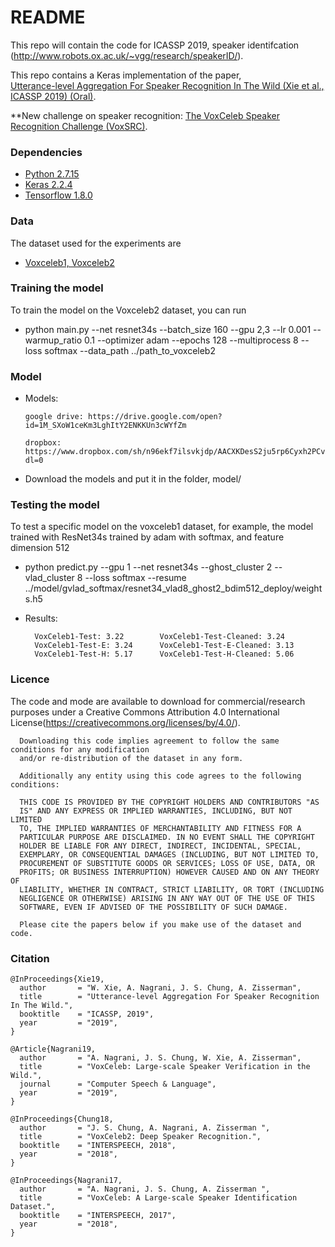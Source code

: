 # README #

This repo will contain the code for ICASSP 2019, speaker identifcation (http://www.robots.ox.ac.uk/~vgg/research/speakerID/).

This repo contains a Keras implementation of the paper,     
[Utterance-level Aggregation For Speaker Recognition In The Wild (Xie et al., ICASSP 2019) (Oral)](https://arxiv.org/pdf/1902.10107.pdf).

**New challenge on speaker recognition:
[The VoxCeleb Speaker Recognition Challenge (VoxSRC)](http://www.robots.ox.ac.uk/~vgg/data/voxceleb/competition.html).

### Dependencies
- [Python 2.7.15](https://www.continuum.io/downloads)
- [Keras 2.2.4](https://keras.io/)
- [Tensorflow 1.8.0](https://www.tensorflow.org/)

### Data
The dataset used for the experiments are

- [Voxceleb1, Voxceleb2](http://www.robots.ox.ac.uk/~vgg/data/voxceleb/)

### Training the model
To train the model on the Voxceleb2 dataset, you can run

- python main.py --net resnet34s --batch_size 160 --gpu 2,3 --lr 0.001 --warmup_ratio 0.1 --optimizer adam --epochs 128 --multiprocess 8 --loss softmax --data_path ../path_to_voxceleb2

### Model 
- Models:

      google drive: https://drive.google.com/open?id=1M_SXoW1ceKm3LghItY2ENKKUn3cWYfZm

      dropbox: https://www.dropbox.com/sh/n96ekf7ilsvkjdp/AACXKDesS2ju5rp6Cyxh2PCva?dl=0
      
- Download the models and put it in the folder, model/

### Testing the model
To test a specific model on the voxceleb1 dataset, 
for example, the model trained with ResNet34s trained by adam with softmax, and feature dimension 512

- python predict.py --gpu 1 --net resnet34s --ghost_cluster 2 --vlad_cluster 8 --loss softmax --resume ../model/gvlad_softmax/resnet34_vlad8_ghost2_bdim512_deploy/weights.h5 

- Results: 

        VoxCeleb1-Test: 3.22        VoxCeleb1-Test-Cleaned: 3.24
        VoxCeleb1-Test-E: 3.24      VoxCeleb1-Test-E-Cleaned: 3.13
        VoxCeleb1-Test-H: 5.17      VoxCeleb1-Test-H-Cleaned: 5.06

### Licence
The code and mode are available to download for commercial/research purposes under a Creative Commons Attribution 4.0 International License(https://creativecommons.org/licenses/by/4.0/).

      Downloading this code implies agreement to follow the same conditions for any modification 
      and/or re-distribution of the dataset in any form.

      Additionally any entity using this code agrees to the following conditions:

      THIS CODE IS PROVIDED BY THE COPYRIGHT HOLDERS AND CONTRIBUTORS "AS
      IS" AND ANY EXPRESS OR IMPLIED WARRANTIES, INCLUDING, BUT NOT LIMITED
      TO, THE IMPLIED WARRANTIES OF MERCHANTABILITY AND FITNESS FOR A
      PARTICULAR PURPOSE ARE DISCLAIMED. IN NO EVENT SHALL THE COPYRIGHT
      HOLDER BE LIABLE FOR ANY DIRECT, INDIRECT, INCIDENTAL, SPECIAL,
      EXEMPLARY, OR CONSEQUENTIAL DAMAGES (INCLUDING, BUT NOT LIMITED TO,
      PROCUREMENT OF SUBSTITUTE GOODS OR SERVICES; LOSS OF USE, DATA, OR
      PROFITS; OR BUSINESS INTERRUPTION) HOWEVER CAUSED AND ON ANY THEORY OF
      LIABILITY, WHETHER IN CONTRACT, STRICT LIABILITY, OR TORT (INCLUDING
      NEGLIGENCE OR OTHERWISE) ARISING IN ANY WAY OUT OF THE USE OF THIS
      SOFTWARE, EVEN IF ADVISED OF THE POSSIBILITY OF SUCH DAMAGE.

      Please cite the papers below if you make use of the dataset and code.

### Citation
```
@InProceedings{Xie19,
  author       = "W. Xie, A. Nagrani, J. S. Chung, A. Zisserman",
  title        = "Utterance-level Aggregation For Speaker Recognition In The Wild.",
  booktitle    = "ICASSP, 2019",
  year         = "2019",
}

@Article{Nagrani19,
  author       = "A. Nagrani, J. S. Chung, W. Xie, A. Zisserman",
  title        = "VoxCeleb: Large-scale Speaker Verification in the Wild.",
  journal      = "Computer Speech & Language",
  year         = "2019",
}

@InProceedings{Chung18,
  author       = "J. S. Chung, A. Nagrani, A. Zisserman ",
  title        = "VoxCeleb2: Deep Speaker Recognition.",
  booktitle    = "INTERSPEECH, 2018",
  year         = "2018",
}

@InProceedings{Nagrani17,
  author       = "A. Nagrani, J. S. Chung, A. Zisserman ",
  title        = "VoxCeleb: A Large-scale Speaker Identification Dataset.",
  booktitle    = "INTERSPEECH, 2017",
  year         = "2018",
}
```

